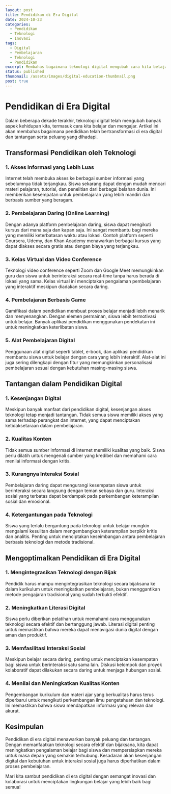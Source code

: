 ```yaml
---
layout: post
title: Pendidikan di Era Digital
date: 2024-10-23
categories:
  - Pendidikan
  - Teknologi
  - Inovasi
tags:
  - Digital
  - Pembelajaran
  - Teknologi
  - Pendidikan
excerpt: Membahas bagaimana teknologi digital mengubah cara kita belajar dan mengajar di era modern ini.
status: published
thumbnail: /assets/images/digital-education-thumbnail.png
post: true
---
```


# Pendidikan di Era Digital

Dalam beberapa dekade terakhir, teknologi digital telah mengubah banyak aspek kehidupan kita, termasuk cara kita belajar dan mengajar. Artikel ini akan membahas bagaimana pendidikan telah bertransformasi di era digital dan tantangan serta peluang yang dihadapi.

## Transformasi Pendidikan oleh Teknologi

### 1. Akses Informasi yang Lebih Luas

Internet telah membuka akses ke berbagai sumber informasi yang sebelumnya tidak terjangkau. Siswa sekarang dapat dengan mudah mencari materi pelajaran, tutorial, dan penelitian dari berbagai belahan dunia. Ini memberikan kesempatan untuk pembelajaran yang lebih mandiri dan berbasis sumber yang beragam.

### 2. Pembelajaran Daring (Online Learning)

Dengan adanya platform pembelajaran daring, siswa dapat mengikuti kursus dari mana saja dan kapan saja. Ini sangat membantu bagi mereka yang memiliki keterbatasan waktu atau lokasi. Contoh platform seperti Coursera, Udemy, dan Khan Academy menawarkan berbagai kursus yang dapat diakses secara gratis atau dengan biaya yang terjangkau.

### 3. Kelas Virtual dan Video Conference

Teknologi video conference seperti Zoom dan Google Meet memungkinkan guru dan siswa untuk berinteraksi secara real-time tanpa harus berada di lokasi yang sama. Kelas virtual ini menciptakan pengalaman pembelajaran yang interaktif meskipun diadakan secara daring.

### 4. Pembelajaran Berbasis Game

Gamifikasi dalam pendidikan membuat proses belajar menjadi lebih menarik dan menyenangkan. Dengan elemen permainan, siswa lebih termotivasi untuk belajar. Banyak aplikasi pendidikan menggunakan pendekatan ini untuk meningkatkan keterlibatan siswa.

### 5. Alat Pembelajaran Digital

Penggunaan alat digital seperti tablet, e-book, dan aplikasi pendidikan membantu siswa untuk belajar dengan cara yang lebih interaktif. Alat-alat ini juga sering dilengkapi dengan fitur yang memungkinkan personalisasi pembelajaran sesuai dengan kebutuhan masing-masing siswa.

## Tantangan dalam Pendidikan Digital

### 1. Kesenjangan Digital

Meskipun banyak manfaat dari pendidikan digital, kesenjangan akses teknologi tetap menjadi tantangan. Tidak semua siswa memiliki akses yang sama terhadap perangkat dan internet, yang dapat menciptakan ketidaksetaraan dalam pembelajaran.

### 2. Kualitas Konten

Tidak semua sumber informasi di internet memiliki kualitas yang baik. Siswa perlu dilatih untuk mengenali sumber yang kredibel dan memahami cara menilai informasi dengan kritis.

### 3. Kurangnya Interaksi Sosial

Pembelajaran daring dapat mengurangi kesempatan siswa untuk berinteraksi secara langsung dengan teman sebaya dan guru. Interaksi sosial yang terbatas dapat berdampak pada perkembangan keterampilan sosial dan emosional.

### 4. Ketergantungan pada Teknologi

Siswa yang terlalu bergantung pada teknologi untuk belajar mungkin mengalami kesulitan dalam mengembangkan keterampilan berpikir kritis dan analitis. Penting untuk menciptakan keseimbangan antara pembelajaran berbasis teknologi dan metode tradisional.

## Mengoptimalkan Pendidikan di Era Digital

### 1. Mengintegrasikan Teknologi dengan Bijak

Pendidik harus mampu mengintegrasikan teknologi secara bijaksana ke dalam kurikulum untuk meningkatkan pembelajaran, bukan menggantikan metode pengajaran tradisional yang sudah terbukti efektif.

### 2. Meningkatkan Literasi Digital

Siswa perlu diberikan pelatihan untuk memahami cara menggunakan teknologi secara efektif dan bertanggung jawab. Literasi digital penting untuk memastikan bahwa mereka dapat menavigasi dunia digital dengan aman dan produktif.

### 3. Memfasilitasi Interaksi Sosial

Meskipun belajar secara daring, penting untuk menciptakan kesempatan bagi siswa untuk berinteraksi satu sama lain. Diskusi kelompok dan proyek kolaboratif dapat dilakukan secara daring untuk menjaga hubungan sosial.

### 4. Menilai dan Meningkatkan Kualitas Konten

Pengembangan kurikulum dan materi ajar yang berkualitas harus terus diperbarui untuk mengikuti perkembangan ilmu pengetahuan dan teknologi. Ini memastikan bahwa siswa mendapatkan informasi yang relevan dan akurat.

## Kesimpulan

Pendidikan di era digital menawarkan banyak peluang dan tantangan. Dengan memanfaatkan teknologi secara efektif dan bijaksana, kita dapat meningkatkan pengalaman belajar bagi siswa dan mempersiapkan mereka untuk masa depan yang semakin terhubung. Kesadaran akan kesenjangan digital dan kebutuhan untuk interaksi sosial juga harus diperhatikan dalam proses pembelajaran.

Mari kita sambut pendidikan di era digital dengan semangat inovasi dan kolaborasi untuk menciptakan lingkungan belajar yang lebih baik bagi semua!